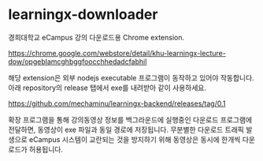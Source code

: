 # learningx-downloader
경희대학교 eCampus 강의 다운로드용 Chrome extension.

https://chrome.google.com/webstore/detail/khu-learningx-lecture-dow/opgeblamcghbggfoocchhedadcfabhil

해당 extension은 외부 nodejs executable 프로그램이 동작하고 있어야 작동합니다. 아래 repository의 release 탭에서 exe를 내려받아 같이 사용하세요.

https://github.com/mechaminu/learningx-backend/releases/tag/0.1

확장 프로그램을 통해 강의동영상 정보를 백그라운드에 실행중인 다운로드 프로그램에 전달하면, 동영상이 exe 파일과 동일 경로에 저장됩니다.
무분별한 다운로드 트래픽 발생으로 eCampus 시스템이 교란되는 것을 방지하기 위해 동영상은 동시에 한개씩 다운로드가 허용됩니다.


